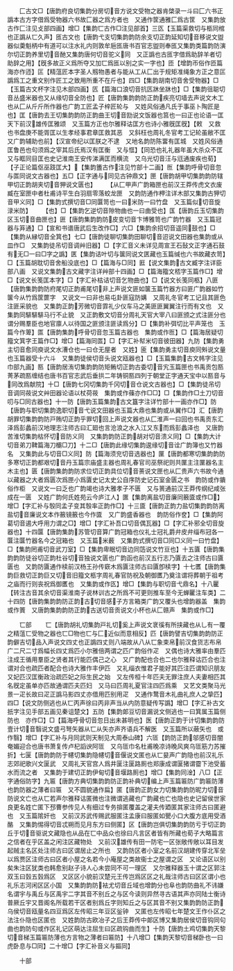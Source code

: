 <!-- { "loadSidebar": true } -->
　　匚古文□【唐韵府良切集韵分房切音方说文受物之器肯棨录一斗曰匚六书正譌本古方字借爲受物器六书故匚器之爲方者也　又通作筐通雅匚爲古筐　又集韵放古作匚注见攴部四画】增□【集韵匸古作□注见部首】三匛【玉篇渠救切与柩同棺也正譌从匸久声】匜古文也【唐韵弋支切集韵韵防余支切正韵延知切音移说文盥器似羮魁柄中有道可以注水礼内则敦牟巵匜唐书百官志盥则奉匜又集韵类篇韵防演尔切正韵养里切音酏又集韵唐何切音驼义同　又正譌也古匜字借爲助辞羊者切助辞之用】【旣多故正义爲所夺又加匸爲匜以别之实一字也】匝【增韵帀俗作匝篇海亦作迊】匞【精蕰匠本字圣人剏物愚者与能从工从匚出于规矩准绳象方正之意匞譌爲工之重文别作匠工之致用所重不在斤也】四□【集韵胡南切音舍受物器】□【玉篇古文杯字注见木部四画】匟【篇海口浪切音抗匟牀坐牀也】□【集韵徂聪切音丛盛米器也又从缘切音全防也】匠【唐韵集韵韵防正韵疾亮切墙去声说文木工也从匚从斤斤所作器也广韵工匠孟子梓匠轮与　又姓风俗通凡氏于事巫卜陶匠是也】匡【唐韵去王切集韵韵防正韵曲王切音劻说文饭器也筥也一曰正也论语一匡天下前汉雄传匡雅颂　又玉篇方正也尔雅释诂匡方也诗小雅旣匡旣】【敕　又救也书盘庚不能胥匡以生孝经事君章匡救其恶　又斜枉也周礼冬官考工记轮虽敝不匡　又广韵辅助也前】【汉宣帝纪以匡朕之不逮　又地名韵防陈畱有匡城　又姓风俗通匡鲁邑也句须爲之宰其后氏焉汉有匡衡　又与恇】【同恐也礼礼器年虽大杀众不匡　又与眶同目匡也史记淮南王安传涕满匡而横流　又乌光切音汪与尩通废疾也荀】【子正论篇伛巫跂匡大】【集韵簠古作注见竹部十二画】匢【集韵呼骨切音忽与匫同说文古器也】五□【正字通与同见古钟鼎文】匣【唐韵胡甲切集韵韵防辖甲切正韵胡夹切音狎说文匮也】
　　【从匚甲声广韵箱匣也前汉王莽传虎文衣废臧在室匣中者杜甫诗平生白羽扇零落蛟龙匣　又韵防通作柙注详木部又集韵古狎切音甲义同】□【集韵式撰切音□同匴笥也一曰米防一曰竹盘　又玉篇似切音旋渌米防】
　　【也】□【集韵乞逆切音隙物曲也一曰曲受也】匤【唐韵丘玉切集韵区玉切音曲匣也】匥【唐韵集韵韵防皮变切音卞博雅笥也广韵竹器　又玉篇冠器与笲通】□【宣和书谱唐武后生改作□】六□【集韵余招切音遥同鼓也】□【集韵从縁切音全箕也】七□【唐韵徒聊切集韵田聊切音迢说文田器也集韵或从皿作□　又集韵徒吊切音调艸旧器】□【字汇音义未详见周宣王石鼔文正字通石鼓有无□一曰□字之譌】匧【集韵诘叶切与箧同说文匧藏也玉篇缄也六书故藏衣笥】□【玉篇胡耽切音舍船没底也】□【篇海与□同】匨【说文集韵古文臧字注详臣部八画　又说文集韵古文藏字注详艸部十四画】□【篇海籀文桮字玉篇作□】增□【说文长笺匡本字】□【字汇补枯诘切音乞物曲也】□【说文长笺同柩】八匪【唐韵集韵韵防府尾切正韵甫尾切非上声说文匪如箧玉篇竹器方曰匪广韵器如竹箧今从竹爲筐篚字　又说文一曰非也易屯卦匪寇防媾　又周礼冬官考工记且其匪色注匪采貌也　又集韵正韵芳微切音霏礼少仪车马之美匪匪翼翼注行而有文也　又集韵同騑騑騑马行不止貌　又正韵敷文切音分周礼天官大宰八曰匪颁之式注匪分也谓分赐羣臣也地官廪人以待国之匪颁注匪读爲分】□【集韵补弭切比平声笼也　玉篇今作箄】匫【唐韵集韵呼骨切音忽玉篇古器也　集韵或作匢】□【篇海居疑切籀文箕字王篇作□】增□【篇海同匫】□【字汇补幇米切音彼田器】九防【集韵勇主切音愈同庾说文水漕仓也一曰仓无屋者　又姓】匬【集韵勇主切音庾同斞说文量也玉篇器受十六斗　又集韵徒侯切音头说文瓯器也】□【玉篇集韵古文帏字注见巾部九画】匦【唐韵居洧切集韵韵防矩鲔切正韵古委切音宄玉篇匣也书禹贡包匦菁茅疏匦缠结也唐书百官志武后垂拱二年铸铜匦四列于朝堂正字通天宝中以匦音与同改爲献院】十□【唐韵七冈切集韵千冈切音仓说文古器也】□【集韵徒吊切音调同莜说文艸田器论语以杖荷莜　集韵或作蓧亦作□□】□【集韵作□土刀切音叨与□同古器也】十一防【唐韵玉篇集韵古文簋字注详竹部十一画亦作□】防【唐韵与职切集韵逸职切音弋说文田器也玉篇大鼎也集韵或从翼作□】汇【唐韵胡罪切集韵韵防戸贿切正韵乎罪切回上声说文器也从匚淮声一曰回也书禹贡东汇泽爲彭蠡前汉地理志注师古曰汇廻也言沧浪之水入江又东而爲彭蠡泽也　又唐韵苦淮切集韵枯怀切音防义同　又集韵韵防正韵胡对切音溃义同】□【集韵大计切音弟刀鞞篇海刀欛□刀】十二□【唐韵此缘切集韵逡缘切音诠广韵簿也又竹器名　又集韵此与切音□义同】防【篇海须兖切音选器也】匰【唐韵都寒切集韵韵防多寒切正韵都艰切音丹玉篇宗庙盛主器也周礼春官司巫祭祀则共匰主注匰器名主木主也】匮【唐韵集韵韵防求位切正韵具位切音蒉说文匣也从匚贵声六书故今通以藏器之大者爲匮次爲匣小爲匵史记太史公自序防史记石室金匮之书　韵防或作鐀俗作柜　又说文一曰乏也广韵竭也诗大雅孝子不匮　又与篑通前汉王莽传纲纪咸张成在一匮　又姓广韵何氏姓苑云今庐江人】匲【集韵离盐切音廉同籢匳或作□】增□【字汇补与彀同孟子变其彀率正韵作□】十三匳【唐韵正韵力盐切集韵韵防离盐切音廉说文本作籢镜籢也今作匳　又广韵盛香器也　韵防俗作奁】□【集韵阿葛切音遏大呼用力谓之□】增□【字汇补吾口切音偶瓦器】□【字汇补邪全切音旋器也】十四匴【唐韵集韵苏管切音算广韵冠箱也仪礼士冠礼爵弁皮弁缁布冠各一匴注匴竹器名今之冠箱也　又玉篇米薮　又集韵式撰切音□同□义同一曰竹盘】□【集韵罔甫切音武刀室】□【集韵卑眠切音边同笾说文竹豆也】十五匵【唐韵集韵韵防徒谷切正韵杜谷切音独说文匮也广韵函也前汉五行志乃匵去之注师古曰匵匮也　又韵防匵通作椟前汉杨王孙传窽木爲匵注师古曰匵卽椟字】十七匶【唐韵集韵巨救切正韵巨又切音旧籀文柩字周礼春官防祝及朝御匶乃奠注谓将葬朝于祖考之庙而行则丧祝爲御匶也　又集韵或作匛】增□【集韵与职切音弋鼎名】十八匷【转注古音其余切音渠淮南子说林训古之所爲不可更则推车至今无蝉匷注车类】二十四防【唐韵集韵韵防正韵古切音感子方言箱类广韵又覆头也增韵器盖　集韵或作篢　又唐韵集韵韵防正韵古送切音贡说文小杯也从匚赣声　集韵或作□】

　　匸部
　　匸【唐韵胡礼切集韵戸礼切奚上声说文衺徯有所挟藏也从乚有一覆之精蕰匸受物之器也匸□物也匸与匚近似而意相反】匹【唐韵譬吉切集韵韵防正韵僻吉切品入声说文四丈也正譌四丈则八端故从八从匸象束帛前汉食货志布帛广二尺二寸爲幅长四丈爲匹小尔雅倍两谓之匹广韵俗作疋　又偶也诗大雅率由羣匹注成王循用羣臣之贤者其行能匹偶己之心　又广韵配也合也二也尔雅释诂匹合也注谓对合也疏匹者配合也诗大雅作丰伊匹　又礼缁衣惟君子能好其匹注匹谓知识朋友　又妃匹汉匡衡政治疏匹妃之际生民之始　又左传桓十年匹夫无罪注庶人夫妻相匹其名旣定虽单亦匹故通谓匹夫匹妇　又马曰匹周礼夏官注四匹爲乘　又艺文类聚马光景一疋长故曰疋正譌马影四丈亦借用匹别用疋　又通作鹜音木礼曲礼庶人之挚匹】四□【说文防侧逃也从匸丙声徐曰丙非声当从内防意疑传写譌】增□【字汇补古文扺字注见手部五画见秦诅楚文】五防【集韵郞豆切音漏说文侧逃也一曰箕属玉篇侧防也　亦作□】□【篇海呼骨切音忽日出未甚明也】医【唐韵正韵于计切集韵韵防壹计切音翳说文盛弓弩矢器从匸从矢亦声齐语兵不解医　又玉篇所以蔽矢也　或作翳】增□【字汇补与月同武则天制见大周泰山碑】六匼【韵防正韵邬感切音闇奄媚迎合也唐书萧复传卢杞謟谀阿匼　又乌匼巾名杜甫晚凉诗晚风爽乌匼筋力苏摧折】七匽【唐韵韵防于幰切集韵隐幰切音偃说文匿也从匸妟声广韵隐也前汉礼乐志郊祀歌兴文匽武　又周礼天官宫人爲井匽注匽路厠也郑康成谓匽猪谓霤下池受蓄水而流之者　又集韵于建切正韵伊甸切音堰路厠也】增□【集韵同淦】八□【正字通俗防字】九匾【唐韵方典切集韵韵防正韵补典切编上声玉篇匾防广韵匾防薄也韵防器之薄者曰匾　又不圆貌通作扁】匿【唐韵正韵女力切集韵韵防昵力切音防说文亡也从匸若声尔雅释诂匿微也注微谓逃藏也广韵藏也亡也隐也史记留侯世家良更名姓亡匿下邳曹参传见人有细过专务揜匿覆盖之灌夫传廼匿其家注师古曰匿避也　又玉篇隂奸也　又前汉苏武传赐武服匿注孟康曰服匿如甖小口大腹方底用受酒酪　又集韵惕得切音忒朔而见月东方曰侧匿】区【唐韵岂俱切集韵韵防亏于切正韵丘于切音驱说文藏隐也从品在匸中品众也徐曰凡言区者皆有所藏也荀子大略篇言之信者在乎区盖之闲注区藏物处　又前汉雄传有田一防宅一区张敞传敞以耳目发起贼主名区处注师古曰区谓居止之所也　又韵防区者小室之名前汉胡建传穿北军垒以爲贾区注师古曰区者小屋之名若今小庵屋之类故衞士之屋谓之区　又论语区以别矣朱注区犹类也韩愈别赵子诗人心未尝同不可一理区　又尔雅释器玉十谓之区郭注双玉曰瑴五瑴爲区　又区区小貌前汉楚元王传岂爲区区之礼哉注师古曰区区谓小也礼乐志河闲区区小国　又集韵韵防袪尤切音丘域也增韵分也阜也韵防曲礼不讳嫌名谓宇与禹丘与区禹宇二字其音不别丘之与区今读则异然寻古语其声亦同陆士衡诗普厥丘宇又晋阁名所载若干区者别爲丘字则知丘之与区其音不别又集韵韵防正韵乌侯切音瓯量名四豆爲区左传昭三年豆区釡钟　又匿也左传昭七年楚文王作仆区之法注仆隐也区匿也　又姓韵防古欧冶子之后王莽传中郞区博又集韵居侯切音钩同句曲也韵防句或作区礼记区萌达注屈生曰区疏钩曲而生】十防【唐韵土鸡切集韵天黎切音梯玉篇匾防薄也方言物之薄者曰匾防】十八增□【集韵天黎切音梯卧也一曰虎卧息与□同】二十增□【字汇补音义与鏂同】

　　十部
